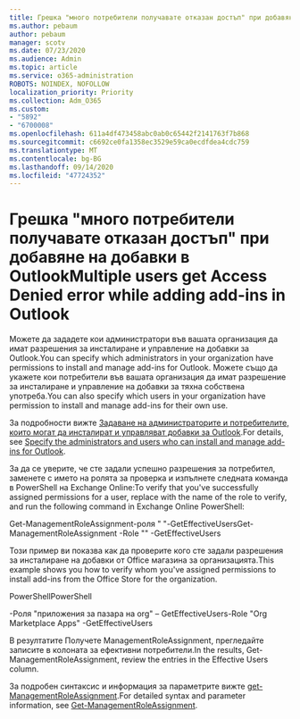 ```yaml
---
title: Грешка "много потребители получавате отказан достъп" при добавяне на добавки в Outlook
ms.author: pebaum
author: pebaum
manager: scotv
ms.date: 07/23/2020
ms.audience: Admin
ms.topic: article
ms.service: o365-administration
ROBOTS: NOINDEX, NOFOLLOW
localization_priority: Priority
ms.collection: Adm_O365
ms.custom:
- "5892"
- "6700008"
ms.openlocfilehash: 611a4df473458abc0ab0c65442f2141763f7b868
ms.sourcegitcommit: c6692ce0fa1358ec3529e59ca0ecdfdea4cdc759
ms.translationtype: MT
ms.contentlocale: bg-BG
ms.lasthandoff: 09/14/2020
ms.locfileid: "47724352"
---
```

# <a name="multiple-users-get-access-denied-error-while-adding-add-ins-in-outlook"></a><span data-ttu-id="e8806-102">Грешка "много потребители получавате отказан достъп" при добавяне на добавки в Outlook</span><span class="sxs-lookup"><span data-stu-id="e8806-102">Multiple users get Access Denied error while adding add-ins in Outlook</span></span>

<span data-ttu-id="e8806-103">Можете да зададете кои администратори във вашата организация да имат разрешения за инсталиране и управление на добавки за Outlook.</span><span class="sxs-lookup"><span data-stu-id="e8806-103">You can specify which administrators in your organization have permissions to install and manage add-ins for Outlook.</span></span> <span data-ttu-id="e8806-104">Можете също да укажете кои потребители във вашата организация да имат разрешение за инсталиране и управление на добавки за тяхна собствена употреба.</span><span class="sxs-lookup"><span data-stu-id="e8806-104">You can also specify which users in your organization have permission to install and manage add-ins for their own use.</span></span>

<span data-ttu-id="e8806-105">За подробности вижте [Задаване на администраторите и потребителите, които могат да инсталират и управляват добавки за Outlook](https://docs.microsoft.com/exchange/clients-and-mobile-in-exchange-online/add-ins-for-outlook/specify-who-can-install-and-manage-add-ins).</span><span class="sxs-lookup"><span data-stu-id="e8806-105">For details, see [Specify the administrators and users who can install and manage add-ins for Outlook](https://docs.microsoft.com/exchange/clients-and-mobile-in-exchange-online/add-ins-for-outlook/specify-who-can-install-and-manage-add-ins).</span></span>

<span data-ttu-id="e8806-106">За да се уверите, че сте задали успешно разрешения за потребител, заменете <Role Name> с името на ролята за проверка и изпълнете следната команда в PowerShell на Exchange Online:</span><span class="sxs-lookup"><span data-stu-id="e8806-106">To verify that you've successfully assigned permissions for a user, replace <Role Name> with the name of the role to verify, and run the following command in Exchange Online PowerShell:</span></span>

<span data-ttu-id="e8806-107">Get-ManagementRoleAssignment-роля " <Role Name> "-GetEffectiveUsers</span><span class="sxs-lookup"><span data-stu-id="e8806-107">Get-ManagementRoleAssignment -Role "<Role Name>" -GetEffectiveUsers</span></span>

<span data-ttu-id="e8806-108">Този пример ви показва как да проверите кого сте задали разрешения за инсталиране на добавки от Office магазина за организацията.</span><span class="sxs-lookup"><span data-stu-id="e8806-108">This example shows you how to verify whom you've assigned permissions to install add-ins from the Office Store for the organization.</span></span>

<span data-ttu-id="e8806-109">PowerShell</span><span class="sxs-lookup"><span data-stu-id="e8806-109">PowerShell</span></span>

<span data-ttu-id="e8806-110">-Роля "приложения за пазара на org" – GetEffectiveUsers</span><span class="sxs-lookup"><span data-stu-id="e8806-110">-Role "Org Marketplace Apps" -GetEffectiveUsers</span></span>

<span data-ttu-id="e8806-111">В резултатите Получете ManagementRoleAssignment, прегледайте записите в колоната за ефективни потребители.</span><span class="sxs-lookup"><span data-stu-id="e8806-111">In the results, Get-ManagementRoleAssignment, review the entries in the Effective Users column.</span></span>

<span data-ttu-id="e8806-112">За подробен синтаксис и информация за параметрите вижте [get-ManagementRoleAssignment](https://docs.microsoft.com/powershell/module/exchange/get-managementroleassignment).</span><span class="sxs-lookup"><span data-stu-id="e8806-112">For detailed syntax and parameter information, see [Get-ManagementRoleAssignment](https://docs.microsoft.com/powershell/module/exchange/get-managementroleassignment).</span></span>
 